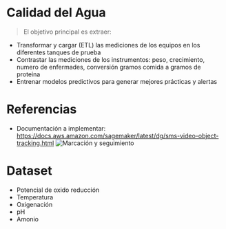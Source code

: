 # Calidad del Agua
> El objetivo principal es extraer:
- Transformar y cargar (ETL) las mediciones de los equipos en los diferentes tanques de prueba
- Contrastar las mediciones de los instrumentos: peso, crecimiento, numero de enfermades, conversión gramos comida a gramos de proteina
- Entrenar modelos predictivos para generar mejores prácticas y alertas

# Referencias
- Documentación a implementar: https://docs.aws.amazon.com/sagemaker/latest/dg/sms-video-object-tracking.html
![Marcación y seguimiento](../_images/_object_tracking/ot_predict_next.gif)

# Dataset
- Potencial de oxido reducción
- Temperatura
- Oxigenación
- pH
- Amonio
